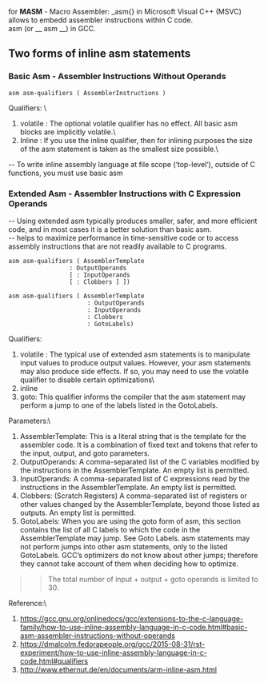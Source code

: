 for __MASM__ - Macro Assembler: _asm{} in Microsoft Visual C++ (MSVC) allows to embedd assembler instructions within C code.\
asm (or __ asm __) in GCC.

## Two forms of inline asm statements

### Basic Asm - Assembler Instructions Without Operands
```
asm asm-qualifiers ( AssemblerInstructions )
```
Qualifiers: \
1. volatile : The optional volatile qualifier has no effect. All basic asm blocks are implicitly volatile.\
2. Inline : If you use the inline qualifier, then for inlining purposes the size of the asm statement is taken as the smallest size possible.\

-- To write inline assembly language at file scope (‘top-level’), outside of C functions, you must use basic asm

### Extended Asm - Assembler Instructions with C Expression Operands

-- Using extended asm typically produces smaller, safer, and more efficient code, and in most cases it is a better solution than basic asm.\
-- helps to maximize performance in time-sensitive code or to access assembly instructions that are not readily available to C programs.
```
asm asm-qualifiers ( AssemblerTemplate
                 : OutputOperands
                 [ : InputOperands
                 [ : Clobbers ] ])
```
```
asm asm-qualifiers ( AssemblerTemplate
                      : OutputOperands
                      : InputOperands
                      : Clobbers
                      : GotoLabels)
```
Qualifiers:
1. volatile : The typical use of extended asm statements is to manipulate input values to produce output values. However, your asm statements may also produce side effects. If so, you may need to use the volatile qualifier to disable certain optimizations\
2. inline
3. goto: This qualifier informs the compiler that the asm statement may perform a jump to one of the labels listed in the GotoLabels.

Parameters:\
1. AssemblerTemplate: This is a literal string that is the template for the assembler code. It is a combination of fixed text and tokens that refer to the input, output, and goto parameters.
2. OutputOperands: A comma-separated list of the C variables modified by the instructions in the AssemblerTemplate. An empty list is permitted.
3. InputOperands: A comma-separated list of C expressions read by the instructions in the AssemblerTemplate. An empty list is permitted.
4. Clobbers: (Scratch Registers) A comma-separated list of registers or other values changed by the AssemblerTemplate, beyond those listed as outputs. An empty list is permitted.
4. GotoLabels: When you are using the goto form of asm, this section contains the list of all C labels to which the code in the AssemblerTemplate may jump. See Goto Labels.
asm statements may not perform jumps into other asm statements, only to the listed GotoLabels. GCC’s optimizers do not know about other jumps; therefore they cannot take account of them when deciding how to optimize.

>> The total number of input + output + goto operands is limited to 30.


Reference:\
1. https://gcc.gnu.org/onlinedocs/gcc/extensions-to-the-c-language-family/how-to-use-inline-assembly-language-in-c-code.html#basic-asm-assembler-instructions-without-operands
2. https://dmalcolm.fedorapeople.org/gcc/2015-08-31/rst-experiment/how-to-use-inline-assembly-language-in-c-code.html#qualifiers
3. http://www.ethernut.de/en/documents/arm-inline-asm.html
